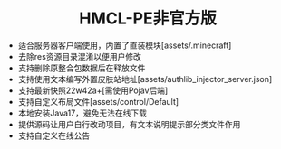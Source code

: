 <h1 align="center">HMCL-PE非官方版</h1>

- 适合服务器客户端使用，内置了直装模块[assets/.minecraft]
- 去除res资源目录混淆以便用户修改
- 支持删除原整合包数据后在释放文件
- 支持使用文本编写外置皮肤站地址[assets/authlib_injector_server.json]
- 支持最新快照22w42a+[需使用Pojav后端]
- 支持自定义布局文件[assets/control/Default]
- 本地安装Java17，避免无法在线下载
- 提供源码让用户自行改动项目，有文本说明提示部分类文件作用
- 支持自定义在线公告
